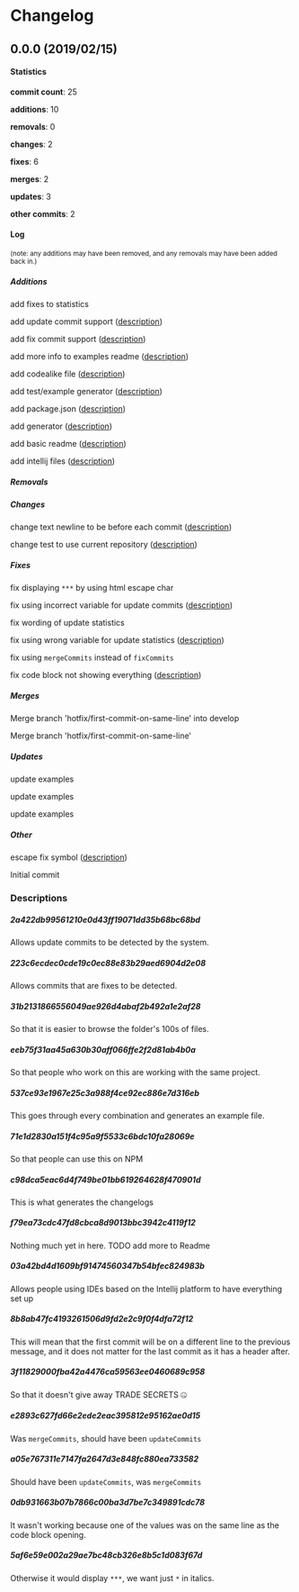 # Changelog
## 0.0.0 (2019/02/15)
#### Statistics
**commit count**: 25

**additions**: 10

**removals**: 0

**changes**: 2

**fixes**: 6

**merges**: 2

**updates**: 3

**other commits**: 2

#### Log
<small>(note: any additions may have been removed, and any removals may have been added back in.)</small>
##### Additions

 add fixes to statistics

 add update commit support ([description](#2a422db99561210e0d43ff19071dd35b68bc68bd-15))

 add fix commit support ([description](#223c6ecdec0cde19c0ec88e83b29aed6904d2e08-15))

 add more info to examples readme ([description](#31b2131866556049ae926d4abaf2b492a1e2af28-15))

 add codealike file ([description](#eeb75f31aa45a630b30aff066ffe2f2d81ab4b0a-15))

 add test/example generator ([description](#537ce93e1967e25c3a988f4ce92ec886e7d316eb-15))

 add package.json ([description](#71e1d2830a151f4c95a9f5533c6bdc10fa28069e-15))

 add generator ([description](#c98dca5eac6d4f749be01bb619264628f470901d-15))

 add basic readme ([description](#f79ea73cdc47fd8cbca8d9013bbc3942c4119f12-15))

 add intellij files ([description](#03a42bd4d1609bf91474560347b54bfec824983b-15))
##### Removals

##### Changes

 change text newline to be before each commit ([description](#8b8ab47fc4193261506d9fd2e2c9f0f4dfa72f12-15))

 change test to use current repository ([description](#3f11829000fba42a4476ca59563ee0460689c958-15))
##### Fixes

 fix displaying `***` by using html escape char

 fix using incorrect variable for update commits ([description](#e2893c627fd66e2ede2eac395812e95162ae0d15-15))

 fix wording of update statistics

 fix using wrong variable for update statistics ([description](#a05e767311e7147fa2647d3e848fc880ea733582-15))

 fix using `mergeCommits` instead of `fixCommits`

 fix code block not showing everything ([description](#0db931663b07b7866c00ba3d7be7c349891cdc78-15))
##### Merges

 Merge branch 'hotfix/first-commit-on-same-line' into develop

 Merge branch 'hotfix/first-commit-on-same-line'
##### Updates

 update examples

 update examples

 update examples
##### Other

 escape fix symbol ([description](#5af6e59e002a29ae7bc48cb326e8b5c1d083f67d-15))

 Initial commit
### Descriptions
##### 2a422db99561210e0d43ff19071dd35b68bc68bd
Allows update commits to be detected by the system.
##### 223c6ecdec0cde19c0ec88e83b29aed6904d2e08
Allows commits that are fixes to be detected.
##### 31b2131866556049ae926d4abaf2b492a1e2af28
So that it is easier to browse the folder's 100s of files.
##### eeb75f31aa45a630b30aff066ffe2f2d81ab4b0a
So that people who work on this are working with the same project.
##### 537ce93e1967e25c3a988f4ce92ec886e7d316eb
This goes through every combination and generates an example file.
##### 71e1d2830a151f4c95a9f5533c6bdc10fa28069e
So that people can use this on NPM
##### c98dca5eac6d4f749be01bb619264628f470901d
This is what generates the changelogs
##### f79ea73cdc47fd8cbca8d9013bbc3942c4119f12
Nothing much yet in here. TODO add more to Readme
##### 03a42bd4d1609bf91474560347b54bfec824983b
Allows people using IDEs based on the Intellij platform to have everything set up
##### 8b8ab47fc4193261506d9fd2e2c9f0f4dfa72f12
This will mean that the first commit will be on a different line to the previous message, and it does not matter for the last commit as it has a header after.
##### 3f11829000fba42a4476ca59563ee0460689c958
So that it doesn't give away TRADE SECRETS 🤐
##### e2893c627fd66e2ede2eac395812e95162ae0d15
Was `mergeCommits`, should have been `updateCommits`
##### a05e767311e7147fa2647d3e848fc880ea733582
Should have been `updateCommits`, was `mergeCommits`
##### 0db931663b07b7866c00ba3d7be7c349891cdc78
It wasn't working because one of the values was on the same line as the code block opening.
##### 5af6e59e002a29ae7bc48cb326e8b5c1d083f67d
Otherwise it would display `***`, we want just `*` in italics.
